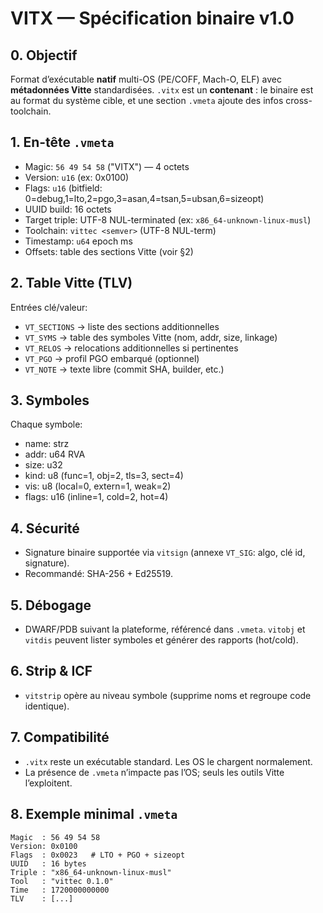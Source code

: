 
# VITX — Spécification binaire v1.0

## 0. Objectif
Format d’exécutable **natif** multi-OS (PE/COFF, Mach-O, ELF) avec **métadonnées Vitte**
standardisées. `.vitx` est un **contenant** : le binaire est au format du système cible,
et une section `.vmeta` ajoute des infos cross-toolchain.

## 1. En-tête `.vmeta`
- Magic: `56 49 54 58` ("VITX") — 4 octets
- Version: `u16` (ex: 0x0100)
- Flags: `u16` (bitfield: 0=debug,1=lto,2=pgo,3=asan,4=tsan,5=ubsan,6=sizeopt)
- UUID build: 16 octets
- Target triple: UTF-8 NUL-terminated (ex: `x86_64-unknown-linux-musl`)
- Toolchain: `vittec <semver>` (UTF-8 NUL-term)
- Timestamp: `u64` epoch ms
- Offsets: table des sections Vitte (voir §2)

## 2. Table Vitte (TLV)
Entrées clé/valeur:
- `VT_SECTIONS` → liste des sections additionnelles
- `VT_SYMS`     → table des symboles Vitte (nom, addr, size, linkage)
- `VT_RELOS`    → relocations additionnelles si pertinentes
- `VT_PGO`      → profil PGO embarqué (optionnel)
- `VT_NOTE`     → texte libre (commit SHA, builder, etc.)

## 3. Symboles
Chaque symbole:
- name: strz
- addr: u64 RVA
- size: u32
- kind: u8 (func=1, obj=2, tls=3, sect=4)
- vis:  u8 (local=0, extern=1, weak=2)
- flags: u16 (inline=1, cold=2, hot=4)

## 4. Sécurité
- Signature binaire supportée via `vitsign` (annexe `VT_SIG`: algo, clé id, signature).
- Recommandé: SHA-256 + Ed25519.

## 5. Débogage
- DWARF/PDB suivant la plateforme, référencé dans `.vmeta`. `vitobj` et `vitdis`
peuvent lister symboles et générer des rapports (hot/cold).

## 6. Strip & ICF
- `vitstrip` opère au niveau symbole (supprime noms et regroupe code identique).

## 7. Compatibilité
- `.vitx` reste un exécutable standard. Les OS le chargent normalement.
- La présence de `.vmeta` n’impacte pas l’OS; seuls les outils Vitte l’exploitent.

## 8. Exemple minimal `.vmeta`
```
Magic  : 56 49 54 58
Version: 0x0100
Flags  : 0x0023   # LTO + PGO + sizeopt
UUID   : 16 bytes
Triple : "x86_64-unknown-linux-musl "
Tool   : "vittec 0.1.0 "
Time   : 1720000000000
TLV    : [...]
```
